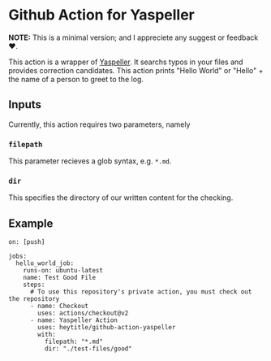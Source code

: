 # Github Action for Yaspeller

**NOTE:** This is a minimal version; and I appreciete any suggest or feedback ❤️.

This action is a wrapper of [Yaspeller](https://github.com/hcodes/yaspeller). It searchs typos in your files and provides correction candidates.
This action prints "Hello World" or "Hello" + the name of a person to greet to the log.

## Inputs

Currently, this action requires two parameters, namely 

### `filepath`
This parameter recieves a glob syntax, e.g. `*.md`.

### `dir`
This specifies the directory of our written content for the checking.


## Example
```
on: [push]

jobs:
  hello_world_job:
    runs-on: ubuntu-latest
    name: Test Good File
    steps:
      # To use this repository's private action, you must check out the repository
      - name: Checkout
        uses: actions/checkout@v2
      - name: Yaspeller Action
        uses: heytitle/github-action-yaspeller
        with:
          filepath: "*.md"
          dir: "./test-files/good"
```